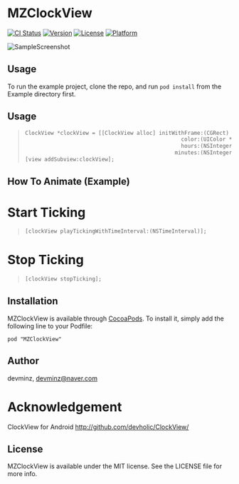 # MZClockView

[![CI Status](http://img.shields.io/travis/devminz/MZClockView.svg?style=flat)](https://travis-ci.org/devminz/MZClockView)
[![Version](https://img.shields.io/cocoapods/v/MZClockView.svg?style=flat)](http://cocoadocs.org/docsets/MZClockView)
[![License](https://img.shields.io/cocoapods/l/MZClockView.svg?style=flat)](http://cocoadocs.org/docsets/MZClockView)
[![Platform](https://img.shields.io/cocoapods/p/MZClockView.svg?style=flat)](http://cocoadocs.org/docsets/MZClockView)

![SampleScreenshot](https://31.media.tumblr.com/6cb5a76df81071c788474c69ac8addf3/tumblr_inline_nhvokwyQXF1skxvgn.jpg)

## Usage

To run the example project, clone the repo, and run `pod install` from the Example directory first.

## Usage

>```objective-c
>ClockView *clockView = [[ClockView alloc] initWithFrame:(CGRect)
>                                                  color:(UIColor *)
>                                                  hours:(NSInteger)
>                                                minutes:(NSInteger);
>[view addSubview:clockView];
>```

## How To Animate (Example)

# Start Ticking

>```objective-c
> [clockView playTickingWithTimeInterval:(NSTimeInterval)];
>```

# Stop Ticking

>```objective-c
> [clockView stopTicking];
>```

## Installation

MZClockView is available through [CocoaPods](http://cocoapods.org). To install
it, simply add the following line to your Podfile:

    pod "MZClockView"

## Author

devminz, devminz@naver.com

# Acknowledgement

ClockView for Android
http://github.com/devholic/ClockView/

## License

MZClockView is available under the MIT license. See the LICENSE file for more info.

